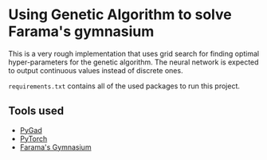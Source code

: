 # Using Genetic Algorithm to solve Farama's gymnasium

This is a very rough implementation that uses grid search for finding optimal hyper-parameters for the genetic algorithm. The neural network is expected to output continuous values instead of discrete ones.

`requirements.txt` contains all of the used packages to run this project.

## Tools used

- [PyGad](https://pygad.readthedocs.io/en/latest/index.html)
- [PyTorch](https://pytorch.org/)
- [Farama's Gymnasium](https://gymnasium.farama.org/)
